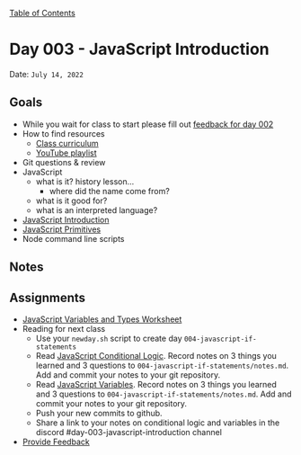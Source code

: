 [Table of Contents](../../README.md)

# Day 003 - JavaScript Introduction

Date: `July 14, 2022`

## Goals
* While you wait for class to start please fill out [feedback for day 002](https://docs.google.com/forms/d/e/1FAIpQLScugCfY_PZ5JJGPyv_y-cjqCYkjxCsNlYnNV1RGEykxzhDVZg/viewform)
* How to find resources
  * [Class curriculum](https://github.com/alarner/CodeFriends/tree/main/2022_summer)
  * [YouTube playlist](https://youtube.com/playlist?list=PLEe5sIaD0o5eM6aZqs3xJvMHInVq_jfqj)
* Git questions & review
* JavaScript
  * what is it? history lesson...
    * where did the name come from?
  * what is it good for?
  * what is an interpreted language?
* [JavaScript Introduction](../../units/javascript-introduction/README.md)
* [JavaScript Primitives](../../units/javascript-primitives/README.md)
* Node command line scripts

## Notes
<!-- * [Code](./code) -->
<!-- * [Video](https://www.youtube.com/watch?v=6pRzMbWhsPw) -->

## Assignments
* [JavaScript Variables and Types Worksheet](../../assignments/js-variables-and-types-worksheet)
* Reading for next class
  * Use your `newday.sh` script to create day `004-javascript-if-statements`
  * Read [JavaScript Conditional Logic](../../units/javascript-conditional-logic). Record notes on 3 things you learned and 3 questions to `004-javascript-if-statements/notes.md`. Add and commit your notes to your git repository.
  * Read [JavaScript Variables](../../units/javascript-variables). Record notes on 3 things you learned and 3 questions to `004-javascript-if-statements/notes.md`. Add and commit your notes to your git repository.
  * Push your new commits to github.
  * Share a link to your notes on conditional logic and variables in the discord #day-003-javascript-introduction channel
* [Provide Feedback](https://docs.google.com/forms/d/e/1FAIpQLScugCfY_PZ5JJGPyv_y-cjqCYkjxCsNlYnNV1RGEykxzhDVZg/viewform?usp=sf_link)
